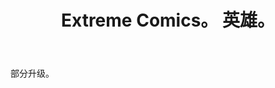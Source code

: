 ﻿---
layout: post-ea

title: Extreme Comics。 英雄。
meta: Extreme Comics。 英雄。
logo: D.jpg
order: 1

category: comics

lang: cn
ref: extreme_comics_heroes
---

部分升级。
